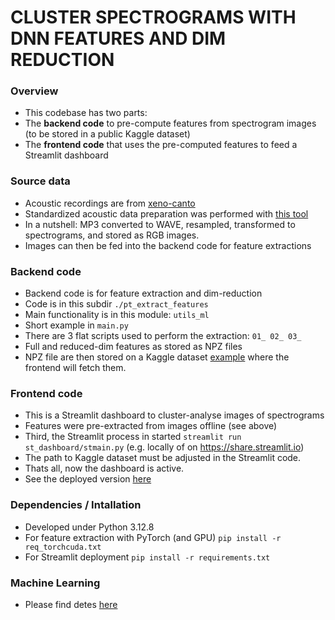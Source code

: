 
# CLUSTER SPECTROGRAMS WITH DNN FEATURES AND DIM REDUCTION

### Overview 
* This codebase has two parts: 
* The **backend code** to pre-compute features from spectrogram images (to be stored in a public Kaggle dataset)
* The **frontend code** that uses the pre-computed features to feed a Streamlit dashboard 

### Source data
* Acoustic recordings are from [xeno-canto](https://xeno-canto.org/)
* Standardized acoustic data preparation was performed with [this tool](https://github.com/sergezaugg/xeno_canto_organizer)  
* In a nutshell: MP3 converted to WAVE, resampled, transformed to spectrograms, and stored as RGB images.
* Images can then be fed into the backend code for feature extractions

### Backend code
* Backend code is for feature extraction and dim-reduction 
* Code is in this subdir ```./pt_extract_features```
* Main functionality is in this module: ```utils_ml```
* Short example in ```main.py```
* There are 3 flat scripts used to perform the extraction: ```01_ 02_ 03_```
* Full and reduced-dim features as stored as NPZ files
* NPZ file are then stored on a Kaggle dataset [example](https://www.kaggle.com/datasets/sezaugg/spectrogram-clustering-01) where the frontend will fetch them.

### Frontend code
* This is a Streamlit dashboard to cluster-analyse images of spectrograms
* Features were pre-extracted from images offline (see above)
* Third, the Streamlit process in started ```streamlit run st_dashboard/stmain.py``` (e.g. locally of on https://share.streamlit.io)
* The path to Kaggle dataset must be adjusted in the Streamlit code.
* Thats all, now the dashboard is active.
* See the deployed version [here](https://spectrogram-image-clustering.streamlit.app)

### Dependencies / Intallation
* Developed under Python 3.12.8
* For feature extraction with PyTorch (and GPU) ```pip install -r req_torchcuda.txt```
* For Streamlit deployment ```pip install -r requirements.txt```

### Machine Learning
* Please find detes [here](https://spectrogram-image-clustering.streamlit.app/page01)



